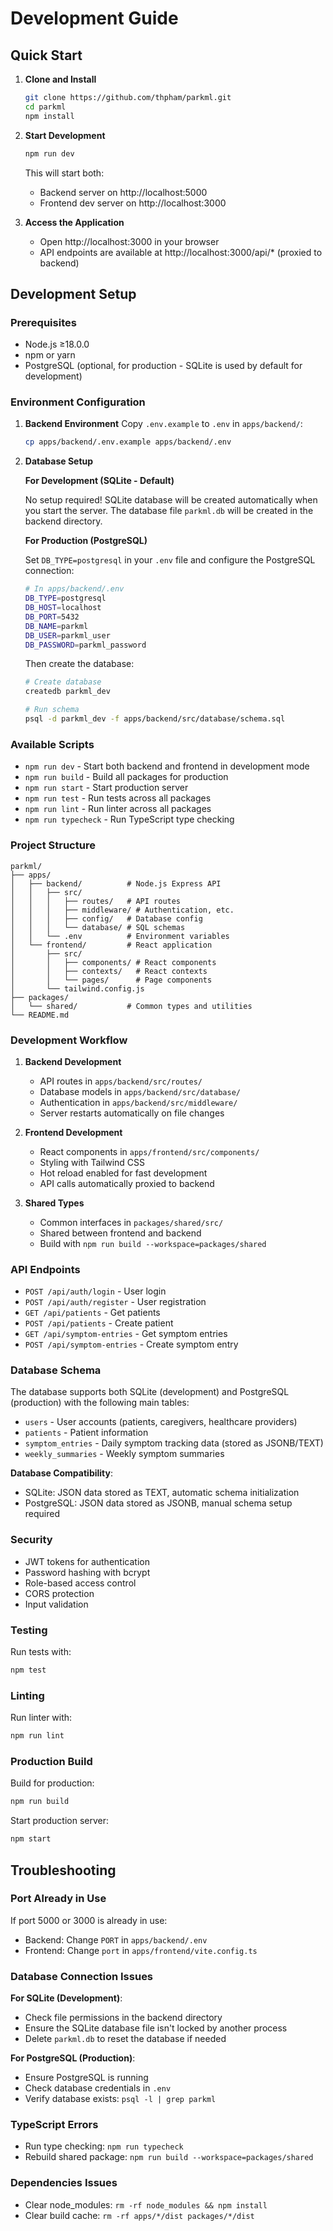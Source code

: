 # Development Guide

## Quick Start

1. **Clone and Install**
   ```bash
   git clone https://github.com/thpham/parkml.git
   cd parkml
   npm install
   ```

2. **Start Development**
   ```bash
   npm run dev
   ```
   This will start both:
   - Backend server on http://localhost:5000
   - Frontend dev server on http://localhost:3000

3. **Access the Application**
   - Open http://localhost:3000 in your browser
   - API endpoints are available at http://localhost:3000/api/* (proxied to backend)

## Development Setup

### Prerequisites
- Node.js ≥18.0.0
- npm or yarn
- PostgreSQL (optional, for production - SQLite is used by default for development)

### Environment Configuration

1. **Backend Environment**
   Copy `.env.example` to `.env` in `apps/backend/`:
   ```bash
   cp apps/backend/.env.example apps/backend/.env
   ```

2. **Database Setup**
   
   **For Development (SQLite - Default)**
   
   No setup required! SQLite database will be created automatically when you start the server.
   The database file `parkml.db` will be created in the backend directory.
   
   **For Production (PostgreSQL)**
   
   Set `DB_TYPE=postgresql` in your `.env` file and configure the PostgreSQL connection:
   ```bash
   # In apps/backend/.env
   DB_TYPE=postgresql
   DB_HOST=localhost
   DB_PORT=5432
   DB_NAME=parkml
   DB_USER=parkml_user
   DB_PASSWORD=parkml_password
   ```
   
   Then create the database:
   ```bash
   # Create database
   createdb parkml_dev
   
   # Run schema
   psql -d parkml_dev -f apps/backend/src/database/schema.sql
   ```

### Available Scripts

- `npm run dev` - Start both backend and frontend in development mode
- `npm run build` - Build all packages for production
- `npm run start` - Start production server
- `npm run test` - Run tests across all packages
- `npm run lint` - Run linter across all packages
- `npm run typecheck` - Run TypeScript type checking

### Project Structure

```
parkml/
├── apps/
│   ├── backend/          # Node.js Express API
│   │   ├── src/
│   │   │   ├── routes/   # API routes
│   │   │   ├── middleware/ # Authentication, etc.
│   │   │   ├── config/   # Database config
│   │   │   └── database/ # SQL schemas
│   │   └── .env          # Environment variables
│   └── frontend/         # React application
│       ├── src/
│       │   ├── components/ # React components
│       │   ├── contexts/   # React contexts
│       │   └── pages/      # Page components
│       └── tailwind.config.js
├── packages/
│   └── shared/           # Common types and utilities
└── README.md
```

### Development Workflow

1. **Backend Development**
   - API routes in `apps/backend/src/routes/`
   - Database models in `apps/backend/src/database/`
   - Authentication in `apps/backend/src/middleware/`
   - Server restarts automatically on file changes

2. **Frontend Development**
   - React components in `apps/frontend/src/components/`
   - Styling with Tailwind CSS
   - Hot reload enabled for fast development
   - API calls automatically proxied to backend

3. **Shared Types**
   - Common interfaces in `packages/shared/src/`
   - Shared between frontend and backend
   - Build with `npm run build --workspace=packages/shared`

### API Endpoints

- `POST /api/auth/login` - User login
- `POST /api/auth/register` - User registration
- `GET /api/patients` - Get patients
- `POST /api/patients` - Create patient
- `GET /api/symptom-entries` - Get symptom entries
- `POST /api/symptom-entries` - Create symptom entry

### Database Schema

The database supports both SQLite (development) and PostgreSQL (production) with the following main tables:
- `users` - User accounts (patients, caregivers, healthcare providers)
- `patients` - Patient information
- `symptom_entries` - Daily symptom tracking data (stored as JSONB/TEXT)
- `weekly_summaries` - Weekly symptom summaries

**Database Compatibility**:
- SQLite: JSON data stored as TEXT, automatic schema initialization
- PostgreSQL: JSON data stored as JSONB, manual schema setup required

### Security

- JWT tokens for authentication
- Password hashing with bcrypt
- Role-based access control
- CORS protection
- Input validation

### Testing

Run tests with:
```bash
npm test
```

### Linting

Run linter with:
```bash
npm run lint
```

### Production Build

Build for production:
```bash
npm run build
```

Start production server:
```bash
npm start
```

## Troubleshooting

### Port Already in Use
If port 5000 or 3000 is already in use:
- Backend: Change `PORT` in `apps/backend/.env`
- Frontend: Change `port` in `apps/frontend/vite.config.ts`

### Database Connection Issues

**For SQLite (Development)**:
- Check file permissions in the backend directory
- Ensure the SQLite database file isn't locked by another process
- Delete `parkml.db` to reset the database if needed

**For PostgreSQL (Production)**:
- Ensure PostgreSQL is running
- Check database credentials in `.env`
- Verify database exists: `psql -l | grep parkml`

### TypeScript Errors
- Run type checking: `npm run typecheck`
- Rebuild shared package: `npm run build --workspace=packages/shared`

### Dependencies Issues
- Clear node_modules: `rm -rf node_modules && npm install`
- Clear build cache: `rm -rf apps/*/dist packages/*/dist`